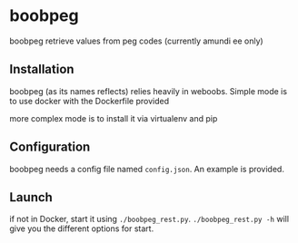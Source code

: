 # boobpeg
boobpeg retrieve values from peg codes (currently amundi ee only)


## Installation

boobpeg (as its names reflects) relies heavily in weboobs.
Simple mode is to use docker with the Dockerfile provided

more complex mode is to install it via virtualenv and pip


## Configuration

boobpeg needs a config file named `config.json`. An example is provided.

## Launch

if not in Docker, start it using `./boobpeg_rest.py`. `./boobpeg_rest.py -h` will give you the different options for start.
